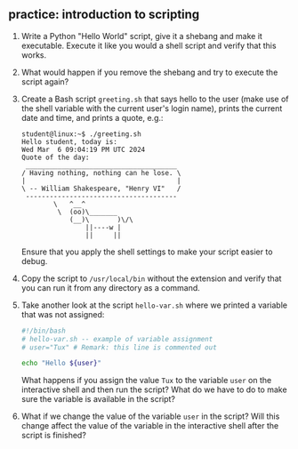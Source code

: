 ## practice: introduction to scripting

1. Write a Python "Hello World" script, give it a shebang and make it executable. Execute it like you would a shell script and verify that this works.

2. What would happen if you remove the shebang and try to execute the script again?

3. Create a Bash script `greeting.sh` that says hello to the user (make use of the shell variable with the current user's login name), prints the current date and time, and prints a quote, e.g.:

    ```console
    student@linux:~$ ./greeting.sh 
    Hello student, today is:
    Wed Mar  6 09:04:19 PM UTC 2024
    Quote of the day:
     ______________________________________
    / Having nothing, nothing can he lose. \
    |                                      |
    \ -- William Shakespeare, "Henry VI"   /
     --------------------------------------
            \   ^__^
             \  (oo)\_______
                (__)\       )\/\
                    ||----w |
                    ||     ||
    ```

    Ensure that you apply the shell settings to make your script easier to debug.

4. Copy the script to `/usr/local/bin` without the extension and verify that you can run it from any directory as a command.

5. Take another look at the script `hello-var.sh` where we printed a variable that was not assigned:

    ```bash
    #!/bin/bash
    # hello-var.sh -- example of variable assignment
    # user="Tux" # Remark: this line is commented out

    echo "Hello ${user}"
    ```

    What happens if you assign the value `Tux` to the variable `user` on the interactive shell and then run the script? What do we have to do to make sure the variable is available in the script?

6. What if we change the value of the variable `user` in the script? Will this change affect the value of the variable in the interactive shell after the script is finished?

